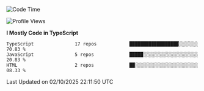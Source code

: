 <!--START_SECTION:waka-->
![Code Time](http://img.shields.io/badge/Code%20Time-8%2C432%20hrs%2018%20mins-blue)

![Profile Views](http://img.shields.io/badge/Profile%20Views-0-blue)

**I Mostly Code in TypeScript** 

```text
TypeScript               17 repos            ██████████████████░░░░░░░   70.83 % 
JavaScript               5 repos             █████░░░░░░░░░░░░░░░░░░░░   20.83 % 
HTML                     2 repos             ██░░░░░░░░░░░░░░░░░░░░░░░   08.33 % 
```




 Last Updated on 02/10/2025 22:11:50 UTC
<!--END_SECTION:waka-->
